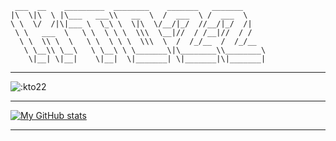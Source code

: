 ```
 ___  __    _________  ________    _______   _______     
|\  \|\  \ |\___   ___\\   __  \  /  ___  \ /  ___  \    
\ \  \/  /|\|___ \  \_\ \  \|\  \/__/|_/  //__/|_/  /|   
 \ \   ___  \   \ \  \ \ \  \\\  \__|//  / /__|//  / /   
  \ \  \\ \  \   \ \  \ \ \  \\\  \  /  /_/__  /  /_/__  
   \ \__\\ \__\   \ \__\ \ \_______\|\________\\________\
    \|__| \|__|    \|__|  \|_______| \|_______|\|_______|
```
***
![:kto22](https://moe-counter.es3n1n.eu/get/@:kto22?theme=rule34)
***
[![My GitHub stats](https://github-readme-stats.vercel.app/api?username=kto22&hide=stars&show_icons=true&theme=synthwave&hide_rank=true)](https://github.com/anuraghazra/github-readme-stats)
***
